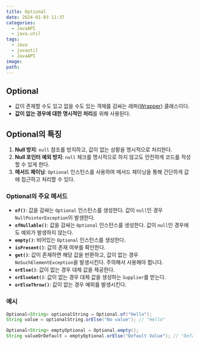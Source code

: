 ```yaml
---
title: Optional
date: 2024-01-03 11:37
categories:
  - JavaAPI
  - java.util
tags:
  - Java
  - javautil
  - JavaAPI
image: 
path:
---
```


## Optional
+ 값이 존재할 수도 있고 없을 수도 있는 객체를 감싸는 래퍼([Wrapper](https://sonjh919.github.io/posts/Wrapper)) 클래스이다.
+ **값이 없는 경우에 대한 명시적인 처리**를 위해 사용된다.

## Optional의 특징
1. **Null 방지**: `null` 참조를 방지하고, 값이 없는 상황을 명시적으로 처리한다.
2. **Null 포인터 예외 방지**: `null` 체크를 명시적으로 하지 않고도 안전하게 코드를 작성할 수 있게 한다.
3. **메서드 체이닝**: `Optional` 인스턴스를 사용하여 메서드 체이닝을 통해 간단하게 값에 접근하고 처리할 수 있다.

### Optional의 주요 메서드
- **`of()`**: 값을 감싸는 `Optional` 인스턴스를 생성한다. 값이 `null`인 경우 `NullPointerException`이 발생한다.
- **`ofNullable()`**: 값을 감싸는 `Optional` 인스턴스를 생성한다. 값이 `null`인 경우에도 예외가 발생하지 않는다.
- **`empty()`**: 비어있는 `Optional` 인스턴스를 생성한다.
- **`isPresent()`**: 값의 존재 여부를 확인한다.
- **`get()`**: 값이 존재하면 해당 값을 반환하고, 값이 없는 경우 `NoSuchElementException`을 발생시킨다. 주의해서 사용해야 합니다.
- **`orElse()`**: 값이 없는 경우 대체 값을 제공한다.
- **`orElseGet()`**: 값이 없는 경우 대체 값을 생성하는 `Supplier`를 받는다.
- **`orElseThrow()`**: 값이 없는 경우 예외를 발생시킨다.

### 예시
```java
Optional<String> optionalString = Optional.of("Hello");
String value = optionalString.orElse("No value"); // "Hello"

Optional<String> emptyOptional = Optional.empty();
String valueOrDefault = emptyOptional.orElse("Default Value"); // "Default Value"

```